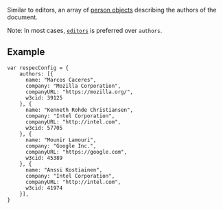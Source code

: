 Similar to editors, an array of [person objects](person) describing the authors of the document. 

Note: In most cases, [`editors`](editors) is preferred over `authors`. 

## Example
```
var respecConfig = {
    authors: [{
      name: "Marcos Caceres",
      company: "Mozilla Corporation",
      companyURL: "https://mozilla.org/",
      w3cid: 39125
    }, {
      name: "Kenneth Rohde Christiansen",
      company: "Intel Corporation",
      companyURL: "http://intel.com",
      w3cid: 57705
    }, {
      name: "Mounir Lamouri",
      company: "Google Inc.",
      companyURL: "https://google.com",
      w3cid: 45389
    }, {
      name: "Anssi Kostiainen",
      company: "Intel Corporation",
      companyURL: "http://intel.com",
      w3cid: 41974
    }],
}
```

